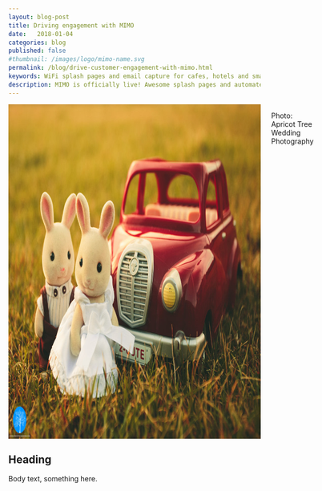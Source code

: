```yaml
---
layout: blog-post
title: Driving engagement with MIMO
date:   2018-01-04
categories: blog
published: false
#thumbnail: /images/logo/mimo-name.svg
permalink: /blog/drive-customer-engagement-with-mimo.html
keywords: WiFi splash pages and email capture for cafes, hotels and small businesses. Meraki splash page. Ruckus splash. UniFi splash. Ubiquiti splash
description: MIMO is officially live! Awesome splash pages and automated email campaigns for SMBs.
---
```

<div class="row align-center">
  <div class="large-12 columns text-center">
    <img style='width: 1000px!important; height: 667px!important;' src="/images/posts/engagement-1.jpg"/>
    <p>Photo: Apricot Tree Wedding Photography</p>
  </div>
</div>

## Heading

Body text, something here.
